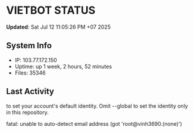 # VIETBOT STATUS
**Updated**: Sat Jul 12 11:05:26 PM +07 2025

## System Info
- IP: 103.77.172.150
- Uptime: up 1 week, 2 hours, 52 minutes
- Files: 35346

## Last Activity

to set your account's default identity.
Omit --global to set the identity only in this repository.

fatal: unable to auto-detect email address (got 'root@vinh3690.(none)')
